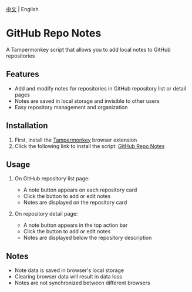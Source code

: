 [中文](README.zh.md) | English

# GitHub Repo Notes

A Tampermonkey script that allows you to add local notes to GitHub repositories

## Features

- Add and modify notes for repositories in GitHub repository list or detail pages
- Notes are saved in local storage and invisible to other users
- Easy repository management and organization

## Installation

1. First, install the [Tampermonkey](https://www.tampermonkey.net/) browser extension
2. Click the following link to install the script:
   [GitHub Repo Notes](https://raw.githubusercontent.com/Ivans-11/github-repo-notes/main/github-repo-notes.user.js)

## Usage

1. On GitHub repository list page:
   - A note button appears on each repository card
   - Click the button to add or edit notes
   - Notes are displayed on the repository card

2. On repository detail page:
   - A note button appears in the top action bar
   - Click the button to add or edit notes
   - Notes are displayed below the repository description

## Notes

- Note data is saved in browser's local storage
- Clearing browser data will result in data loss
- Notes are not synchronized between different browsers